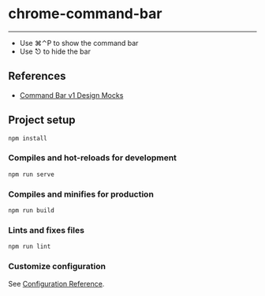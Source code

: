 # chrome-command-bar
---
* Use ⌘⌃P to show the command bar
* Use ⎋ to hide the bar

## References
* [Command Bar v1 Design Mocks](https://drive.google.com/file/d/14gDuAU8L-H2kGa3exOaxbh5F3j1P-ZCz/view?usp=sharing)

## Project setup
```
npm install
```

### Compiles and hot-reloads for development
```
npm run serve
```

### Compiles and minifies for production
```
npm run build
```

### Lints and fixes files
```
npm run lint
```

### Customize configuration
See [Configuration Reference](https://cli.vuejs.org/config/).
